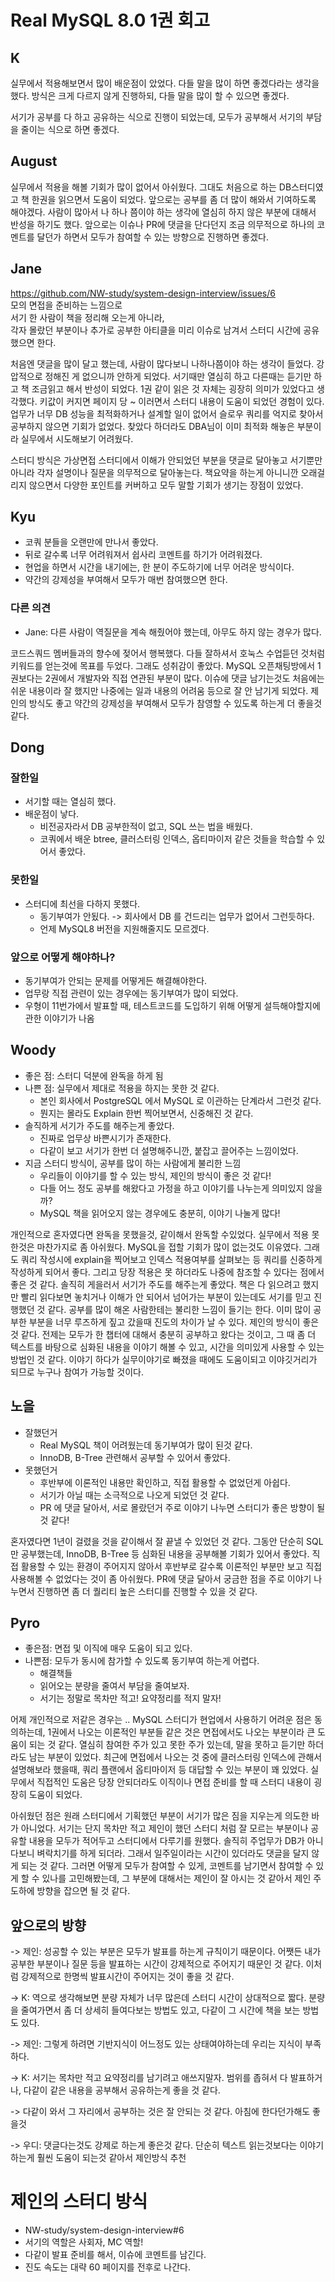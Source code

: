 # Real MySQL 8.0 1권 회고

## K

실무에서 적용해보면서 많이 배운점이 았었다. 다들 말을 많이 하면 좋겠다라는 생각을 했다. 방식은 크게 다르지 않게 진행하되, 다들 말을 많이 할 수 있으면 좋겠다.

서기가 공부를 다 하고 공유하는 식으로 진행이 되었는데, 모두가 공부해서 서기의 부담을 줄이는 식으로 하면 좋겠다.

## August

실무에서 적용을 해볼 기회가 많이 없어서 아쉬웠다. 그대도 처음으로 하는 DB스터디였고 책 한권을 읽으면서 도움이 되었다. 앞으로는 공부를 좀 더 많이 해와서 기여하도록 해야겠다. 사람이 많아서 나 하나 쯤이야 하는 생각에 열심히 하지 않은 부분에 대해서 반성을 하기도 했다. 앞으로는 이슈나 PR에 댓글을 단다던지 조금 의무적으로 하나의 코멘트를 달던가 하면서 모두가 참여할 수 있는 방향으로  진행하면 좋겠다.

## Jane

https://github.com/NW-study/system-design-interview/issues/6  
모의 면접을 준비하는 느낌으로  
서기 한 사람이 책을 정리해 오는게 아니라,  
각자 몰랐던 부분이나 추가로 공부한 아티클을 미리 이슈로 남겨서 스터디 시간에 공유했으면 한다.

처음엔 댓글을 많이 달고 했는데, 사람이 많다보니 나하나쯤이야 하는 생각이 들었다. 강압적으로 정해진 게 없으니까 안하게 되었다. 서기때만 열심히 하고 다른때는 듣기만 하고 책 조금읽고 해서 반성이 되었다. 1권 같이 읽은 것 자체는 굉장히 의미가 있었다고 생각했다. 키값이 커지면 페이지 당 ~ 이러면서 스터디 내용이 도움이 되었던 경험이 있다. 업무가 너무 DB 성능을 최적화하거나 설계할 일이 없어서 슬로우 쿼리를 억지로 찾아서 공부하지 않으면 기회가 없었다. 찾았다 하더라도 DBA님이 이미 최적화 해놓은 부분이라 실무에서 시도해보기 어려웠다.

스터디 방식은 가상면접 스터디에서 이해가 안되었던 부분을 댓글로 달아놓고 서기뿐만 아니라 각자 설명이나 질문을 의무적으로 달아놓는다. 책요약을 하는게 아니니깐 오래걸리지 않으면서 다양한 포인트를 커버하고 모두 말할 기회가 생기는 장점이 있었다.

## Kyu

- 코쿼 분들을 오랜만에 만나서 좋았다.
- 뒤로 갈수록 너무 어려워져서 쉽사리 코멘트를 하기가 어려워졌다.
- 현업을 하면서 시간을 내기에는, 한 분이 주도하기에 너무 어려운 방식이다.
- 약간의 강제성을 부여해서 모두가 매번 참여했으면 한다.

### 다른 의견

- Jane: 다른 사람이 역질문을 계속 해줬어야 했는데, 아무도 하지 않는 경우가 많다.

코드스쿼드 멤버들과의 향수에 젖어서 행복했다. 다들 잘하셔서 호눅스 수업듣던 것처럼 키워드를 얻는것에 목표를 두었다. 그래도 성취감이 좋았다. MySQL 오픈채팅방에서 1권보다는 2권에서 개발자와 직접 연관된 부분이 많다. 이슈에 댓글 남기는것도 처음에는 쉬운 내용이라 잘 했지만 나중에는 일과 내용의 어려움 등으로 잘 안 남기게 되었다. 제인의 방식도 좋고 약간의 강제성을 부여해서 모두가 참영할 수 있도록 하는게 더 좋을것 같다.

## Dong

### 잘한일

- 서기할 때는 열심히 했다.
- 배운점이 낳다.
  - 비전공자라서 DB 공부한적이 없고, SQL 쓰는 법을 배웠다.
  - 코쿼에서 배운 btree, 클러스터링 인덱스, 옵티마이저 같은 것들을 학습할 수 있어서 좋았다.

### 못한일

- 스터디에 최선을 다하지 못했다.
   - 동기부여가 안됬다. -> 회사에서 DB 를 건드리는 업무가 없어서 그런듯하다.
   - 언제 MySQL8 버전을 지원해줄지도 모르겠다.

### 앞으로 어떻게 해야하나?

- 동기부여가 안되는 문제를 어떻게든 해결해야한다.
- 업무랑 직접 관련이 있는 경우에는 동기부여가 많이 되었다.
- 우형이 11번가에서 발표할 때, 테스트코드를 도입하기 위해 어떻게 설득해야할지에 관한 이야기가 나옴

## Woody

- 좋은 점: 스터디 덕분에 완독을 하게 됨
- 나쁜 점: 실무에서 제대로 적용을 하지는 못한 것 같다.
  - 본인 회사에서 PostgreSQL 에서 MySQL 로 이관하는 단계라서 그런것 같다.
  - 뭔지는 몰라도 Explain 한번 찍어보면서, 신중해진 것 같다.
- 솔직하게 서기가 주도를 해주는게 좋았다.
  - 진짜로 업무상 바쁜시기가 존재한다.
  - 다같이 보고 서기가 한번 더 설명해주니깐, 붙잡고 끌어주는 느낌이었다.
- 지금 스터디 방식이, 공부를 많이 하는 사람에게 불리한 느낌
  - 우리들이 이야기를 할 수 있는 방식, 제인의 방식이 좋은 것 같다!
  - 다들 어느 정도 공부를 해왔다고 가정을 하고 이야기를 나누는게 의미있지 않을까?
  - MySQL 책을 읽어오지 않는 경우에도 충분히, 이야기 나눌게 많다!

개인적으로 혼자였다면 완독을 못했을것, 같이해서 완독할 수있었다. 실무에서 적용 못한것은 마찬가지로 좀 아쉬웠다. MySQL을 접할 기회가 많이 없는것도 이유였다. 그래도 쿼리 작성시에 explain을 찍어보고 인덱스 적용여부를 살펴보는 등 쿼리를 신중하게 작성하게 되어서 좋다. 그리고 당장 적용은 못 하더라도 나중에 참조할 수 있다는 점에서 좋은 것 같다. 솔직히 게을러서 서기가 주도를 해주는게 좋았다. 책은 다 읽으려고 했지만 빨리 읽다보면 놓치거나 이해가 안 되어서 넘어가는 부분이 있는데도 서기를 믿고 진행했던 것 같다. 공부를 많이 해온 사람한테는 불리한 느낌이 들기는 한다. 이미 많이 공부한 부분을 너무 루즈하게 짚고 갔을때 진도의 차이가 날 수 있다. 제인의 방식이 좋은 것 같다. 전제는 모두가 한 챕터에 대해서 충분히 공부하고 왔다는 것이고, 그 때 좀 더 텍스트를 바탕으로 심화된 내용을 이야기 해볼 수 있고, 시간을 의미있게 사용할 수 있는 방법인 것 같다. 이야기 하다가 실무이야기로 빠졌을 때에도 도움이되고 이야깃거리가 되므로 누구나 참여가 가능할 것이다.

## 노을

- 잘했던거
  - Real MySQL 책이 어려웠는데 동기부여가 많이 된것 같다.
  - InnoDB, B-Tree 관련해서 공부할 수 있어서 좋았다.
- 못했던거
  - 후반부에 이론적인 내용만 확인하고, 직접 활용할 수 없었던게 아쉽다.
  - 서기가 아닐 때는 소극적으로 나오게 되었던 것 같다.
  - PR 에 댓글 달아서, 서로 몰랐던거 주로 이야기 나누면 스터디가 좋은 방향이 될 것 같다!

혼자였다면 1년이 걸렸을 것을 같이해서 잘 끝낼 수 있었던 것 같다. 그동안 단순히 SQL만 공부했는데, InnoDB, B-Tree 등 심화된 내용을 공부해볼 기회가 있어서 좋았다. 직접 활용할 수 있는 환경이 주어지지 않아서 후반부로 갈수록 이론적인 부분만 보고 직접 사용해볼 수 없었다는 것이 좀 아쉬웠다. PR에 댓글 달아서 궁금한 점을 주로 이야기 나누면서 진행하면 좀 더 퀄리티 높은 스터디를 진행할 수 있을 것 같다. 

## Pyro

- 좋은점: 면접 및 이직에 매우 도움이 되고 있다.
- 나쁜점: 모두가 동시에 참가할 수 있도록 동기부여 하는게 어렵다.
  - 해결책들 
  - 읽어오는 분량을 줄여서 부담을 줄여보자.
  - 서기는 정말로 목차만 적고! 요약정리를 적지 말자!

어제 개인적으로 저같은 경우는 .. MySQL 스터디가 현업에서 사용하기 어려운 점은 동의하는데, 1권에서 나오는 이론적인 부분들 같은 것은 면접에서도 나오는 부분이라 큰 도움이 되는 것 같다. 열심히 참여한 주가 있고 못한 주가 있는데, 말을 못하고 듣기만 하더라도 남는 부분이 있었다. 최근에 면접에서 나오는 것 중에 클러스터링 인덱스에 관해서 설명해보라 했을때, 쿼리 플랜에서 옵티마이저 등 대답할 수 있는 부분이 꽤 있었다. 실무에서 직접적인 도움은 당장 안되더라도 이직이나 면접 준비를 할 때 스터디 내용이 굉장히 도움이 되었다.

아쉬웠던 점은 원래 스터디에서 기획했던 부분이 서기가 많은 짐을 지우는게 의도한 바가 아니었다. 서기는 단지 목차만 적고 제인이 했던 스터디 처럼 잘 모르는 부분이나 공유할 내용을 모두가 적어두고 스터디에서 다루기를 원했다. 솔직히 주업무가 DB가 아니다보니 벼락치기를 하게 되더라. 그래서 일주일이라는 시간이 있더라도 댓글을 달지 않게 되는 것 같다. 그러면 어떻게 모두가 참여할 수 있게, 코멘트를 남기면서 참여할 수 있게 할 수 있나를 고민해봤는데, 그 부분에 대해서는 제인이 잘 아시는 것 같아서 제인 주도하에 방향을 잡으면 될 것 같다.


## 앞으로의 방향

-> 제인: 성공할 수 있는 부분은 모두가 발표를 하는게 규칙이기 때문이다. 어쨋든 내가 공부한 부분이나 질문 등을 발표하는 시간이 강제적으로 주어지기 때문인 것 같다. 이처럼 강제적으로 한명씩 발표시간이 주어지는 것이 좋을 것 같다.

-> K: 역으로 생각해보면 분량 자체가 너무 많은데 스터디 시간이 상대적으로 짧다. 분량을 줄여가면서 좀 더 상세히 들여다보는 방법도 있고, 다같이 그 시간에 책을 보는 방법도 있다.

-> 제인: 그렇게 하려면 기반지식이 어느정도 있는 상태여야하는데 우리는 지식이 부족하다.

-> K: 서기는 목차만 적고 요약정리를 남기려고 애쓰지말자. 범위를 좁혀서 다 발표하거나, 다같이 같은 내용을 공부해서 공유하는게 좋을 것 같다.

-> 다같이 와서 그 자리에서 공부하는 것은 잘 안되는 것 같다. 아침에 한다던가해도 좋을것

-> 우디: 댓글다는것도 강제로 하는게 좋은것 같다. 단순히 텍스트 읽는것보다는 이야기하는게 훨씬 도움이 되는것 같아서 제인방식 추천


# 제인의 스터디 방식

- NW-study/system-design-interview#6
- 서기의 역할은 사회자, MC 역할!
- 다같이 발표 준비를 해서, 이슈에 코멘트를 남긴다.
- 진도 속도는 대략 60 페이지를 전후로 나간다.
